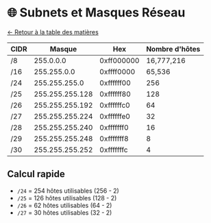 # 🌐 Subnets et Masques Réseau

[← Retour à la table des matières](../README.md)

| CIDR | Masque | Hex | Nombre d'hôtes |
|------|--------|-----|----------------|
| /8 | 255.0.0.0 | 0xff000000 | 16,777,216 |
| /16 | 255.255.0.0 | 0xffff0000 | 65,536 |
| /24 | 255.255.255.0 | 0xffffff00 | 256 |
| /25 | 255.255.255.128 | 0xffffff80 | 128 |
| /26 | 255.255.255.192 | 0xffffffc0 | 64 |
| /27 | 255.255.255.224 | 0xffffffe0 | 32 |
| /28 | 255.255.255.240 | 0xfffffff0 | 16 |
| /29 | 255.255.255.248 | 0xfffffff8 | 8 |
| /30 | 255.255.255.252 | 0xfffffffc | 4 |

## Calcul rapide
- `/24` = 254 hôtes utilisables (256 - 2)
- `/25` = 126 hôtes utilisables (128 - 2)
- `/26` = 62 hôtes utilisables (64 - 2)
- `/27` = 30 hôtes utilisables (32 - 2)